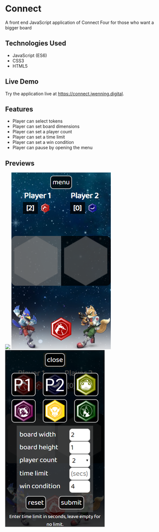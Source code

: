 # Connect

A front end JavaScript application of Connect Four for those who want a bigger board

## Technologies Used

- JavaScript (ES6)
- CSS3
- HTML5

## Live Demo

Try the application live at https://connect.jwenning.digital.

## Features

- Player can select tokens
- Player can set board dimensions
- Player can set a player count
- Player can set a time limit
- Player can set a win condition
- Player can pause by opening the menu

## Previews

![](./assets/images/connect-demo.gif)
![](./assets/images/mobile-preview-board.png)
![](./assets/images/mobile-preview-menu.png)
